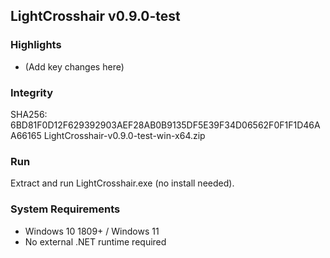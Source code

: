 ﻿## LightCrosshair v0.9.0-test

### Highlights
- (Add key changes here)

### Integrity
SHA256: 6BD81F0D12F629392903AEF28AB0B9135DF5E39F34D06562F0F1F1D46AA66165  LightCrosshair-v0.9.0-test-win-x64.zip

### Run
Extract and run LightCrosshair.exe (no install needed).

### System Requirements
- Windows 10 1809+ / Windows 11
- No external .NET runtime required

